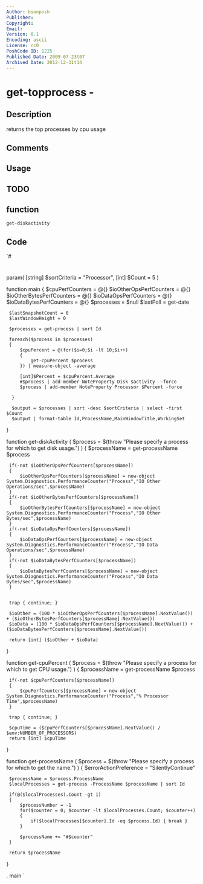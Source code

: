 ```yaml
---
Author: bsonposh
Publisher: 
Copyright: 
Email: 
Version: 0.1
Encoding: ascii
License: cc0
PoshCode ID: 1225
Published Date: 2009-07-23t07
Archived Date: 2012-12-31t14
---
```


# get-topprocess - 

## Description

returns the top processes by cpu usage

## Comments



## Usage



## TODO



## function

`get-diskactivity`

## Code

`#
 #
 
 param( 
     [string] $sortCriteria = "Processor", 
     [int] $Count = 5
     ) 
 
 function main 
 { 
     $cpuPerfCounters = @{} 
     $ioOtherOpsPerfCounters = @{} 
     $ioOtherBytesPerfCounters = @{} 
     $ioDataOpsPerfCounters = @{} 
     $ioDataBytesPerfCounters = @{} 
     $processes = $null 
     $lastPoll = get-date 
      
     $lastSnapshotCount = 0 
     $lastWindowHeight = 0 
      
     $processes = get-process | sort Id 
 
     foreach($process in $processes) 
     { 
         $cpuPercent = @(for($i=0;$i -lt 10;$i++)
         { 
             get-cpuPercent $process
         }) | measure-object -average 
         
         [int]$Percent = $cpuPercent.Average
         #$process | add-member NoteProperty Disk $activity  -force
         $process | add-member NoteProperty Processor $Percent -force
 
      } 
      
      $output = $processes | sort -desc $sortCriteria | select -first  $Count
      $output | format-table Id,ProcessName,MainWindowTitle,WorkingSet 
          
 } 
 
 function get-diskActivity ( 
     $process = $(throw "Please specify a process for which to get disk usage.") 
     ) 
 { 
     $processName = get-processName $process 
      
     if(-not $ioOtherOpsPerfCounters[$processName]) 
     { 
         $ioOtherOpsPerfCounters[$processName] = new-object System.Diagnostics.PerformanceCounter("Process","IO Other Operations/sec",$processName)
     } 
     if(-not $ioOtherBytesPerfCounters[$processName]) 
     { 
         $ioOtherBytesPerfCounters[$processName] = new-object System.Diagnostics.PerformanceCounter("Process","IO Other Bytes/sec",$processName) 
     } 
     if(-not $ioDataOpsPerfCounters[$processName]) 
     { 
         $ioDataOpsPerfCounters[$processName] = new-object System.Diagnostics.PerformanceCounter("Process","IO Data Operations/sec",$processName)
     } 
     if(-not $ioDataBytesPerfCounters[$processName]) 
     { 
         $ioDataBytesPerfCounters[$processName] = new-object System.Diagnostics.PerformanceCounter("Process","IO Data Bytes/sec",$processName)
     } 
 
 
     trap { continue; } 
 
     $ioOther = (100 * $ioOtherOpsPerfCounters[$processName].NextValue()) + ($ioOtherBytesPerfCounters[$processName].NextValue()) 
     $ioData = (100 * $ioDataOpsPerfCounters[$processName].NextValue()) + ($ioDataBytesPerfCounters[$processName].NextValue()) 
      
     return [int] ($ioOther + $ioData)     
 } 
 
 function get-cpuPercent ( 
     $process = $(throw "Please specify a process for which to get CPU usage.") 
     ) 
 { 
     $processName = get-processName $process 
      
     if(-not $cpuPerfCounters[$processName]) 
     { 
         $cpuPerfCounters[$processName] = new-object System.Diagnostics.PerformanceCounter("Process","% Processor Time",$processName)
     } 
 
     trap { continue; } 
 
     $cpuTime = ($cpuPerfCounters[$processName].NextValue() / $env:NUMBER_OF_PROCESSORS) 
     return [int] $cpuTime 
 } 
 
 function get-processName ( 
     $process = $(throw "Please specify a process for which to get the name.") 
     ) 
 { 
     $errorActionPreference = "SilentlyContinue" 
 
     $processName = $process.ProcessName 
     $localProcesses = get-process -ProcessName $processName | sort Id 
      
     if(@($localProcesses).Count -gt 1) 
     { 
         $processNumber = -1 
         for($counter = 0; $counter -lt $localProcesses.Count; $counter++) 
         { 
             if($localProcesses[$counter].Id -eq $process.Id) { break } 
         } 
          
         $processName += "#$counter" 
     } 
      
     return $processName 
 } 
 
 . main
`

